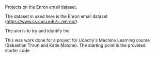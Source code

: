 Projects on the Enron email dataset.

The dataset in used here is the Enron email dataset
(https://www.cs.cmu.edu/~./enron/).

The aim is to try and identify the

This was work done for a project for Udacity's Machine Learning course
(Sebastian Thrun and Katie Malone). The starting point is the provided
starter code.
